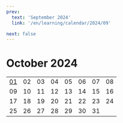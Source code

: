```yaml
---
prev:
  text: 'September 2024'
  link: '/en/learning/calendar/2024/09'

next: false
---
```

# October 2024

<table class="calendar">
	<tr>
		<td><a href=/en/learning/prob/2024/10/01>01</a><br><Badge type="tip" text="Def"/></td>
		<td>02</td>
		<td>03</td>
		<td>04</td>
		<td>05</td>
		<td>06</td>
		<td>07</td>
		<td>08</td>
	</tr>
	<tr>
		<td>09</td>
		<td>10</td>
		<td>11</td>
		<td>12</td>
		<td>13</td>
		<td>14</td>
		<td>15</td>
		<td>16</td>
	</tr>
	<tr>
		<td>17</td>
		<td>18</td>
		<td>19</td>
		<td>20</td>
		<td>21</td>
		<td>22</td>
		<td>23</td>
		<td>24</td>
	</tr>
    <tr>
        <td>25</td>
		<td>26</td>
		<td>27</td>
		<td>28</td>
		<td>29</td>
		<td>30</td>
		<td>31</td>
		<td></td>
	</tr>
</table>

<Badge type="info" text="&uarr; Learning"/> [<Badge type="tip" text="Practice ->"/>](/en/practice/calendar/2024/10)